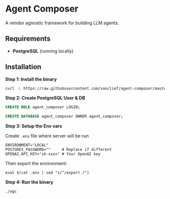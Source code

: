 # Agent Composer

A vendor agnostic framework for building LLM agents.

## Requirements

- **PostgreSQL** (running locally)

## Installation

**Step 1: Install the binary**

```bash
curl -L https://raw.githubusercontent.com/vanclief/agent-composer/master/install.sh | bash
```

**Step 2: Create PostgreSQL User & DB**

```sql
CREATE ROLE agent_composer LOGIN;

CREATE DATABASE agent_composer OWNER agent_composer;
```

**Step 3: Setup the Env vars**

Create `.env` file where server will be run

```dotenv
ENVIRONMENT="LOCAL"
POSTGRES_PASSWORD=""     # Replace if different
OPENAI_API_KEY="sk-xxxx" # Your OpenAI key
```

Then export the environment:

`eval $(cat .env | sed "s/^/export /")`

**Step 4: Run the binary**

```bash
./agc
```

